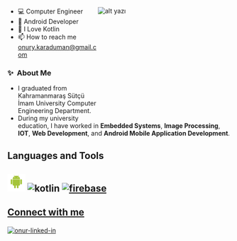 
 [<img align="right" src="https://makeanapplike.com/wp-content/uploads/2021/09/how-much-does-it-cost-to-set-up-an-app.gif" alt="alt yazı" width="300" height = "250">](https://www.linkedin.com/in/onur-yasar-karaduman-1a6784199/)
- 💻 Computer Engineer
- 📱 Android Developer                             
- 🥇 I Love Kotlin
- 📫 How to reach me onury.karaduman@gmail.com
  

### ✨&nbsp; About Me

- I graduated from Kahramanmaraş Sütçü İmam University Computer Engineering Department.<br>
- During my university education, I have worked in <b>Embedded Systems</b>, <b>Image Processing</b>, <b>IOT</b>, <b>Web Development</b>, and <b>Android Mobile Application Development</b>. <be>

##  Languages and Tools 

<img src="https://raw.githubusercontent.com/devicons/devicon/master/icons/android/android-original-wordmark.svg" alt="android" width="40" height="40"/> </a> 
 <img src="https://www.vectorlogo.zone/logos/kotlinlang/kotlinlang-icon.svg" alt="kotlin" width="40" height="40"/>
<a href="https://firebase.google.com/" target="_blank"> <img src="https://www.vectorlogo.zone/logos/firebase/firebase-icon.svg" alt="firebase" width="40" height="40"/> </a> <a href="https://git-scm.com/" target="_blank">
---
## Connect with me

<a href="https://www.linkedin.com/in/onur-yasar-karaduman-1a6784199/" target="blank"><img align="center" src="https://cdn.jsdelivr.net/npm/simple-icons@3.0.1/icons/linkedin.svg" alt="onur-linked-in" height="30" width="40" /></a>
